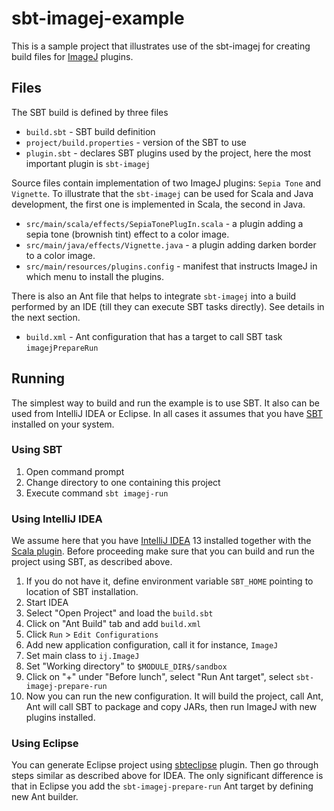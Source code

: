 sbt-imagej-example
==================

This is a sample project that illustrates use of the sbt-imagej for creating build files for [ImageJ](http://rsbweb.nih.gov/ij/) plugins.


Files
-----

The SBT build is defined by three files

* `build.sbt` - SBT build definition
* `project/build.properties` - version of the SBT  to use
* `plugin.sbt` - declares SBT plugins used by the project, here the most important plugin is `sbt-imagej`

Source files contain implementation of two ImageJ plugins: `Sepia Tone` and `Vignette`. 
To illustrate that the `sbt-imagej` can be used for Scala and Java development, the first one is implemented in Scala, 
the second in Java.

* `src/main/scala/effects/SepiaTonePlugIn.scala` - a plugin adding a sepia tone (brownish tint) effect to a color image.
* `src/main/java/effects/Vignette.java` - a plugin adding darken border to a color image.
* `src/main/resources/plugins.config` - manifest that instructs ImageJ in which menu to install the plugins.

There is also an Ant file that helps to integrate `sbt-imagej` into a build performed by an IDE (till they can execute SBT tasks directly). See details in the next section.

* `build.xml` - Ant configuration that has a target to call SBT task `imagejPrepareRun`

Running
-------

The simplest way to build and run the example is to use SBT. It also can be used from IntelliJ IDEA or Eclipse. 
In all cases it assumes that you have [SBT](http://www.scala-sbt.org/) installed on your system.

### Using SBT ###

1. Open command prompt
2. Change directory to one containing this project
3. Execute command `sbt imagej-run`

### Using IntelliJ IDEA ###

We assume here that you have [IntelliJ IDEA](http://www.jetbrains.com/idea/) 13 installed together with the [Scala plugin](http://confluence.jetbrains.com/display/SCA/Scala+Plugin+Nightly+Builds+for+Cardea). 
Before proceeding make sure that you can build and run the project using SBT, as described above.

 1. If you do not have it, define environment variable `SBT_HOME` pointing to location of SBT installation.
 1. Start IDEA
 1. Select "Open Project" and load the `build.sbt`
 1. Click on "Ant Build" tab and add `build.xml`
 1. Click `Run` > `Edit Configurations`
 1. Add new application configuration, call it for instance, `ImageJ`
 1. Set main class to `ij.ImageJ`
 1. Set "Working directory" to `$MODULE_DIR$/sandbox`
 1. Click on "+" under "Before lunch", select "Run Ant target", select `sbt-imagej-prepare-run`
 1. Now you can run the new configuration. It will build the project, call Ant, Ant will call SBT to package and copy JARs, then run ImageJ with new plugins installed.


### Using Eclipse ###

You can generate Eclipse project using [sbteclipse](https://github.com/typesafehub/sbteclipse) plugin. Then go through steps similar as described above for IDEA. The only significant difference is that in Eclipse you add the `sbt-imagej-prepare-run` Ant target by defining new Ant builder.

